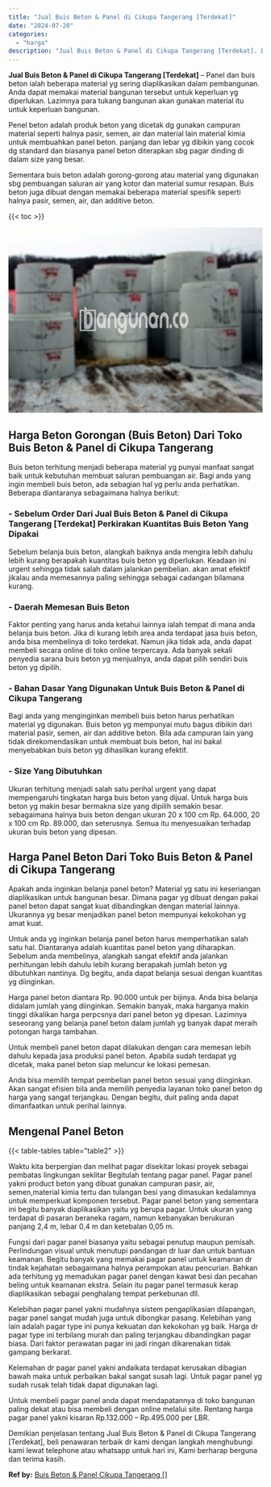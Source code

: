 ```yaml
---
title: "Jual Buis Beton & Panel di Cikupa Tangerang [Terdekat]"
date: "2024-07-20"
categories: 
  - "harga"
description: "Jual Buis Beton & Panel di Cikupa Tangerang [Terdekat]. Demikian penjelasan tentang Jual Buis Beton & Panel di Cikupa Tangerang [Terdekat], beli penawaran..."
---
```


**Jual Buis Beton & Panel di Cikupa Tangerang \[Terdekat\]** – Panel dan buis beton ialah beberapa material yg sering diaplikasikan dalam pembangunan. Anda dapat memakai material bangunan tersebut untuk keperluan yg diperlukan. Lazimnya para tukang bangunan akan gunakan material itu untuk keperluan bangunan.

Penel beton adalah produk beton yang dicetak dg gunakan campuran material seperti halnya pasir, semen, air dan material lain material kimia untuk membuahkan panel beton. panjang dan lebar yg dibikin yang cocok dg standard dan biasanya panel beton diterapkan sbg pagar dinding di dalam size yang besar.

Sementara buis beton adalah gorong-gorong atau material yang digunakan sbg pembuangan saluran air yang kotor dan material sumur resapan. Buis beton juga dibuat dengan memakai beberapa material spesifik seperti halnya pasir, semen, air, dan additive beton.

{{< toc >}}

![Jual Buis Beton & Panel di Cikupa Tangerang [Terdekat]](/images/jual-panel-buis-beton-murah-52.png)

## Harga Beton Gorongan (Buis Beton) Dari Toko Buis Beton & Panel di Cikupa Tangerang

Buis beton terhitung menjadi beberapa material yg punyai manfaat sangat baik untuk kebutuhan membuat saluran pembuangan air. Bagi anda yang ingin membeli buis beton, ada sebagian hal yg perlu anda perhatikan. Beberapa diantaranya sebagaimana halnya berikut:

### \- Sebelum Order Dari Jual Buis Beton & Panel di Cikupa Tangerang \[Terdekat\] Perkirakan Kuantitas Buis Beton Yang Dipakai

Sebelum belanja buis beton, alangkah baiknya anda mengira lebih dahulu lebih kurang berapakah kuantitas buis beton yg diperlukan. Keadaan ini urgent sehingga tidak salah dalam jalankan pembelian. akan amat efektif jikalau anda memesannya paling sehingga sebagai cadangan bilamana kurang.

### \- Daerah Memesan Buis Beton

Faktor penting yang harus anda ketahui lainnya ialah tempat di mana anda belanja buis beton. Jika di kurang lebih area anda terdapat jasa buis beton, anda bisa membelinya di toko terdekat. Namun jika tidak ada, anda dapat membeli secara online di toko online terpercaya. Ada banyak sekali penyedia sarana buis beton yg menjualnya, anda dapat pilih sendiri buis beton yg dipilih.

### \- Bahan Dasar Yang Digunakan Untuk Buis Beton & Panel di Cikupa Tangerang

Bagi anda yang menginginkan membeli buis beton harus perhatikan material yg digunakan. Buis beton yg mempunyai mutu bagus dibikin dari material pasir, semen, air dan additive beton. Bila ada campuran lain yang tidak direkomendasikan untuk membuat buis beton, hal ini bakal menyebabkan buis beton yg dihasilkan kurang efektif.

### \- Size Yang Dibutuhkan

Ukuran terhitung menjadi salah satu perihal urgent yang dapat mempengaruhi tingkatan harga buis beton yang dijual. Untuk harga buis beton yg makin besar bermakna size yang dipilih semakin besar. sebagaimana halnya buis beton dengan ukuran 20 x 100 cm Rp. 64.000, 20 x 100 cm Rp. 89.000, dan seterusnya. Semua itu menyesuaikan terhadap ukuran buis beton yang dipesan.

## Harga Panel Beton Dari Toko Buis Beton & Panel di Cikupa Tangerang

Apakah anda inginkan belanja panel beton? Material yg satu ini keseriangan diaplikasikan untuk bangunan besar. Dimana pagar yg dibuat dengan pakai panel beton dapat sangat kuat dibandingkan dengan material lainnya. Ukurannya yg besar menjadikan panel beton mempunyai kekokohan yg amat kuat.

Untuk anda yg inginkan belanja panel beton harus memperhatikan salah satu hal. Diantaranya adalah kuantitas panel beton yang diharapkan. Sebelum anda membelinya, alangkah sangat efektif anda jalankan perhitungan lebih dahulu lebih kurang berapakah jumlah beton yg dibutuhkan nantinya. Dg begitu, anda dapat belanja sesuai dengan kuantitas yg diinginkan.

Harga panel beton diantara Rp. 90.000 untuk per bijinya. Anda bisa belanja didalam jumlah yang diinginkan. Semakin banyak, maka harganya makin tinggi dikalikan harga perpcsnya dari panel beton yg dipesan. Lazimnya seseorang yang belanja panel beton dalam jumlah yg banyak dapat meraih potongan harga tambahan.

Untuk membeli panel beton dapat dilakukan dengan cara memesan lebih dahulu kepada jasa produksi panel beton. Apabila sudah terdapat yg dicetak, maka panel beton siap meluncur ke lokasi pemesan.

Anda bisa memilih tempat pembelian panel beton sesuai yang diinginkan. Akan sangat efisien bila anda memilih penyedia layanan toko panel beton dg harga yang sangat terjangkau. Dengan begitu, duit paling anda dapat dimanfaatkan untuk perihal lainnya.

## Mengenal Panel Beton

{{< table-tables table="table2" >}}

Waktu kita berpergian dan melihat pagar disekitar lokasi proyek sebagai pembatas lingkungan seklitar Begitulah tentang pagar panel. Pagar panel yakni product beton yang dibuat gunakan campuran pasir, air, semen,material kimia tertu dan tulangan besi yang dimasukan kedalamnya untuk memperkuat komponen tersebut. Pagar panel beton yang sementara ini begitu banyak diaplikasikan yaitu yg berupa pagar. Untuk ukuran yang terdapat di pasaran beraneka ragam, namun kebanyakan berukuran panjang 2,4 m, lebar 0,4 m dan ketebalan 0,05 m.

Fungsi dari pagar panel biasanya yaitu sebagai penutup maupun pemisah. Perlindungan visual untuk menutupi pandangan dr luar dan untuk bantuan keamanan. Begitu banyak yang memakai pagar panel untuk keamanan dr tindak kejahatan sebagaimana halnya perampokan atau pencurian. Bahkan ada terhitung yg memadukan pagar panel dengan kawat besi dan pecahan beling untuk keamanan ekstra. Selain itu pagar panel termasuk kerap diaplikasikan sebagai penghalang tempat perkebunan dll.

Kelebihan pagar panel yakni mudahnya sistem pengaplikasian dilapangan, pagar panel sangat mudah juga untuk dibongkar pasang. Kelebihan yang lain adalah pagar type ini punya kekuatan dan kekokohan yg baik. Harga dr pagar type ini terbilang murah dan paling terjangkau dibandingkan pagar biasa. Dari faktor perawatan pagar ini jadi ringan dikarenakan tidak gampang berkarat.

Kelemahan dr pagar panel yakni andaikata terdapat kerusakan dibagian bawah maka untuk perbaikan bakal sangat susah lagi. Untuk pagar panel yg sudah rusak telah tidak dapat digunakan lagi.

Untuk membeli pagar panel anda dapat mendapatannya di toko bangunan paling dekat atau bisa membeli dengan online melalui site. Rentang harga pagar panel yakni kisaran Rp.132.000 – Rp.495.000 per LBR.

Demikian penjelasan tentang Jual Buis Beton & Panel di Cikupa Tangerang \[Terdekat\], beli penawaran terbaik dr kami dengan langkah menghubungi kami lewat telephone atau whatsapp untuk hari ini, Kami berharap berguna dan terima kasih.

**Ref by:** [Buis Beton & Panel Cikupa Tangerang []](https://id.wikipedia.org/wiki/Buis)
